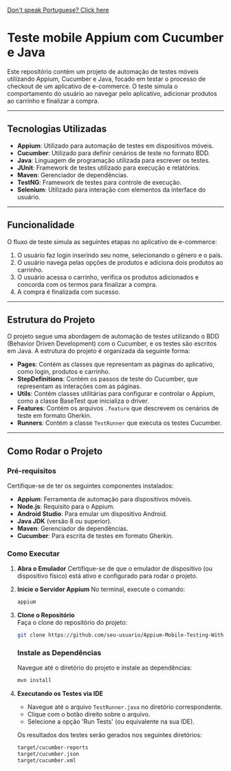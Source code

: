 [Don't speak Portuguese? Click here](https://github.com/Lucasgmendonca/Appium-Mobile-Testing-With-Cucumber-and-Java/blob/main/README.md)

# Teste mobile Appium com Cucumber e Java

Este repositório contém um projeto de automação de testes móveis utilizando Appium, Cucumber e Java, focado em testar o processo de checkout de um aplicativo de e-commerce. O teste simula o comportamento do usuário ao navegar pelo aplicativo, adicionar produtos ao carrinho e finalizar a compra.

---

## Tecnologias Utilizadas
- **Appium**: Utilizado para automação de testes em dispositivos móveis.
- **Cucumber**: Utilizado para definir cenários de teste no formato BDD.
- **Java**: Linguagem de programação utilizada para escrever os testes.
- **JUnit**: Framework de testes utilizado para execução e relatórios.
- **Maven**: Gerenciador de dependências.
- **TestNG**: Framework de testes para controle de execução.
- **Selenium**: Utilizado para interação com elementos da interface do usuário.

---

## Funcionalidade
O fluxo de teste simula as seguintes etapas no aplicativo de e-commerce:

1. O usuário faz login inserindo seu nome, selecionando o gênero e o país.
2. O usuário navega pelas opções de produtos e adiciona dois produtos ao carrinho.
3. O usuário acessa o carrinho, verifica os produtos adicionados e concorda com os termos para finalizar a compra.
4. A compra é finalizada com sucesso.

---

## Estrutura do Projeto
O projeto segue uma abordagem de automação de testes utilizando o BDD (Behavior Driven Development) com o Cucumber, e os testes são escritos em Java. A estrutura do projeto é organizada da seguinte forma:

- **Pages**: Contém as classes que representam as páginas do aplicativo, como login, produtos e carrinho.
- **StepDefinitions**: Contém os passos de teste do Cucumber, que representam as interações com as páginas.
- **Utils**: Contém classes utilitárias para configurar e controlar o Appium, como a classe BaseTest que inicializa o driver.
- **Features**: Contém os arquivos `.feature` que descrevem os cenários de teste em formato Gherkin.
- **Runners**: Contém a classe `TestRunner` que executa os testes Cucumber.

---

## Como Rodar o Projeto

### Pré-requisitos
Certifique-se de ter os seguintes componentes instalados:

- **Appium**: Ferramenta de automação para dispositivos móveis.
- **Node.js**: Requisito para o Appium.
- **Android Studio**: Para emular um dispositivo Android.
- **Java JDK** (versão 8 ou superior).
- **Maven**: Gerenciador de dependências.
- **Cucumber**: Para escrita de testes em formato Gherkin.

### Como Executar

1. **Abra o Emulador**
   Certifique-se de que o emulador de dispositivo (ou dispositivo físico) está ativo e configurado para rodar o projeto.

2. **Inicie o Servidor Appium**
   No terminal, execute o comando:
   
   ```bash
   appium

3. **Clone o Repositório**  
   Faça o clone do repositório do projeto:

   ```bash
   git clone https://github.com/seu-usuario/Appium-Mobile-Testing-With-Cucumber-and-Java.git
   ```

   ### Instale as Dependências
   Navegue até o diretório do projeto e instale as dependências:

   ```bash
   mvn install
   ```
4. **Executando os Testes via IDE**
    - Navegue até o arquivo `TestRunner.java` no diretório correspondente.
    - Clique com o botão direito sobre o arquivo.
    - Selecione a opção 'Run Tests' (ou equivalente na sua IDE).

   Os resultados dos testes serão gerados nos seguintes diretórios:
   
      ```bash
      target/cucumber-reports
      target/cucumber.json
      target/cucumber.xml
